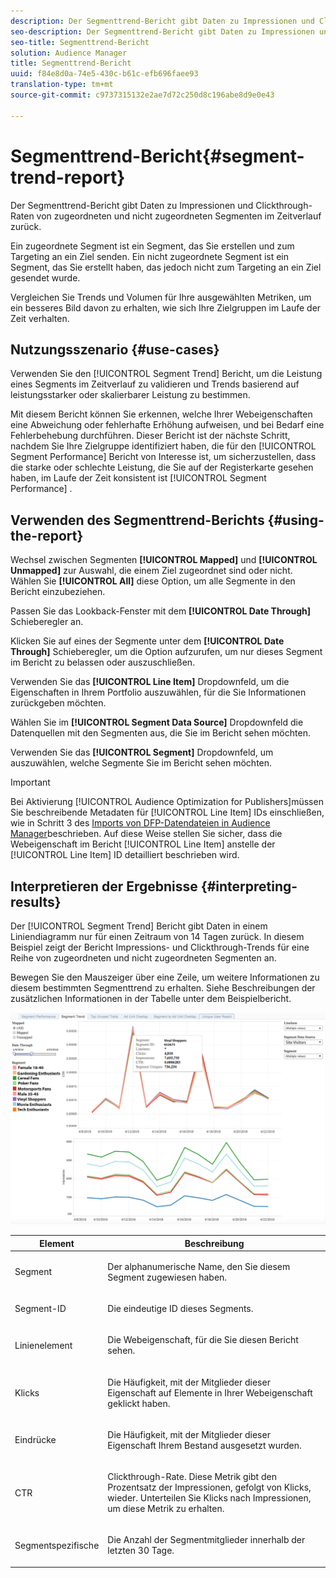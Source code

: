```yaml
---
description: Der Segmenttrend-Bericht gibt Daten zu Impressionen und Clickthrough-Raten von zugeordneten und nicht zugeordneten Segmenten im Zeitverlauf zurück. Ein zugeordnete Segment ist ein Segment, das Sie erstellen und zum Targeting an ein Ziel senden. Ein nicht zugeordnete Segment ist ein Segment, das Sie erstellt haben, das jedoch nicht zum Targeting an ein Ziel gesendet wurde. Vergleichen Sie Trends und Volumen für Ihre ausgewählten Metriken, um ein besseres Bild davon zu erhalten, wie sich Ihre Zielgruppen im Laufe der Zeit verhalten.
seo-description: Der Segmenttrend-Bericht gibt Daten zu Impressionen und Clickthrough-Raten von zugeordneten und nicht zugeordneten Segmenten im Zeitverlauf zurück. Ein zugeordnete Segment ist ein Segment, das Sie erstellen und zum Targeting an ein Ziel senden. Ein nicht zugeordnete Segment ist ein Segment, das Sie erstellt haben, das jedoch nicht zum Targeting an ein Ziel gesendet wurde. Vergleichen Sie Trends und Volumen für Ihre ausgewählten Metriken, um ein besseres Bild davon zu erhalten, wie sich Ihre Zielgruppen im Laufe der Zeit verhalten.
seo-title: Segmenttrend-Bericht
solution: Audience Manager
title: Segmenttrend-Bericht
uuid: f84e8d0a-74e5-430c-b61c-efb696faee93
translation-type: tm+mt
source-git-commit: c9737315132e2ae7d72c250d8c196abe8d9e0e43

---
```



# Segmenttrend-Bericht{#segment-trend-report}

Der Segmenttrend-Bericht gibt Daten zu Impressionen und Clickthrough-Raten von zugeordneten und nicht zugeordneten Segmenten im Zeitverlauf zurück.

Ein zugeordnete Segment ist ein Segment, das Sie erstellen und zum Targeting an ein Ziel senden. Ein nicht zugeordnete Segment ist ein Segment, das Sie erstellt haben, das jedoch nicht zum Targeting an ein Ziel gesendet wurde.

Vergleichen Sie Trends und Volumen für Ihre ausgewählten Metriken, um ein besseres Bild davon zu erhalten, wie sich Ihre Zielgruppen im Laufe der Zeit verhalten.

## Nutzungsszenario {#use-cases}

Verwenden Sie den [!UICONTROL Segment Trend] Bericht, um die Leistung eines Segments im Zeitverlauf zu validieren und Trends basierend auf leistungsstarker oder skalierbarer Leistung zu bestimmen.

Mit diesem Bericht können Sie erkennen, welche Ihrer Webeigenschaften eine Abweichung oder fehlerhafte Erhöhung aufweisen, und bei Bedarf eine Fehlerbehebung durchführen. Dieser Bericht ist der nächste Schritt, nachdem Sie Ihre Zielgruppe identifiziert haben, die für den [!UICONTROL Segment Performance] Bericht von Interesse ist, um sicherzustellen, dass die starke oder schlechte Leistung, die Sie auf der Registerkarte gesehen haben, im Laufe der Zeit konsistent ist [!UICONTROL Segment Performance] .

## Verwenden des Segmenttrend-Berichts {#using-the-report}

Wechsel zwischen Segmenten **[!UICONTROL Mapped]** und **[!UICONTROL Unmapped]** zur Auswahl, die einem Ziel zugeordnet sind oder nicht. Wählen Sie **[!UICONTROL All]** diese Option, um alle Segmente in den Bericht einzubeziehen.

Passen Sie das Lookback-Fenster mit dem **[!UICONTROL Date Through]** Schieberegler an.

Klicken Sie auf eines der Segmente unter dem **[!UICONTROL Date Through]** Schieberegler, um die Option aufzurufen, um nur dieses Segment im Bericht zu belassen oder auszuschließen.

Verwenden Sie das **[!UICONTROL Line Item]** Dropdownfeld, um die Eigenschaften in Ihrem Portfolio auszuwählen, für die Sie Informationen zurückgeben möchten.

Wählen Sie im **[!UICONTROL Segment Data Source]** Dropdownfeld die Datenquellen mit den Segmenten aus, die Sie im Bericht sehen möchten.

Verwenden Sie das **[!UICONTROL Segment]** Dropdownfeld, um auszuwählen, welche Segmente Sie im Bericht sehen möchten.

>[!IMPORTANT]
>
>Bei Aktivierung [!UICONTROL Audience Optimization for Publishers]müssen Sie beschreibende Metadaten für [!UICONTROL Line Item] IDs einschließen, wie in Schritt 3 des [Imports von DFP-Datendateien in Audience Manager](../../../reporting/audience-optimization-reports/aor-publishers/import-dfp.md)beschrieben. Auf diese Weise stellen Sie sicher, dass die Webeigenschaft im Bericht [!UICONTROL Line Item] anstelle der [!UICONTROL Line Item] ID detailliert beschrieben wird.

## Interpretieren der Ergebnisse {#interpreting-results}

Der [!UICONTROL Segment Trend] Bericht gibt Daten in einem Liniendiagramm nur für einen Zeitraum von 14 Tagen zurück. In diesem Beispiel zeigt der Bericht Impressions- und Clickthrough-Trends für eine Reihe von zugeordneten und nicht zugeordneten Segmenten an.

Bewegen Sie den Mauszeiger über eine Zeile, um weitere Informationen zu diesem bestimmten Segmenttrend zu erhalten. Siehe Beschreibungen der zusätzlichen Informationen in der Tabelle unter dem Beispielbericht.

![](assets/publisher_segment_trend.png)

<table id="table_AFE2540583C34835B04584693ADFD26A"> 
 <thead> 
  <tr> 
   <th colname="col1" class="entry"> Element </th> 
   <th colname="col2" class="entry"> Beschreibung </th> 
  </tr>
 </thead>
 <tbody> 
  <tr> 
   <td colname="col1"> <p><span class="wintitle"> Segment</span> </p> </td> 
   <td colname="col2"> <p>Der alphanumerische Name, den Sie diesem Segment zugewiesen haben. </p> </td> 
  </tr> 
  <tr> 
   <td colname="col1"> <p><span class="wintitle"> Segment-ID</span> </p> </td> 
   <td colname="col2"> <p>Die eindeutige ID dieses Segments. </p> </td> 
  </tr> 
  <tr> 
   <td colname="col1"> <p><span class="wintitle"> Linienelement</span> </p> </td> 
   <td colname="col2"> <p>Die Webeigenschaft, für die Sie diesen Bericht sehen. </p> </td> 
  </tr> 
  <tr> 
   <td colname="col1"> <p><span class="wintitle"> Klicks</span> </p> </td> 
   <td colname="col2"> <p>Die Häufigkeit, mit der Mitglieder dieser Eigenschaft auf Elemente in Ihrer Webeigenschaft geklickt haben. </p> </td> 
  </tr> 
  <tr> 
   <td colname="col1"> <p><span class="wintitle"> Eindrücke</span> </p> </td> 
   <td colname="col2"> <p>Die Häufigkeit, mit der Mitglieder dieser Eigenschaft Ihrem Bestand ausgesetzt wurden. </p> </td> 
  </tr> 
  <tr> 
   <td colname="col1"> <p><span class="wintitle"> CTR</span> </p> </td> 
   <td colname="col2"> <p>Clickthrough-Rate. Diese Metrik gibt den Prozentsatz der Impressionen, gefolgt von Klicks, wieder. Unterteilen Sie Klicks nach Impressionen, um diese Metrik zu erhalten. </p> </td> 
  </tr> 
  <tr> 
   <td colname="col1"> <p><span class="wintitle"> Segmentspezifische</span> </p> </td> 
   <td colname="col2"> <p>Die Anzahl der Segmentmitglieder innerhalb der letzten 30 Tage. </p> </td> 
  </tr> 
 </tbody> 
</table>
